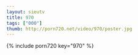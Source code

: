 ```yaml
--- 
layout: sieutv
title: 970
tags: ["000"]
thumb: http://porn720.net/video/970/poster.jpg
---
```

{% include porn720 key="970" %} 
